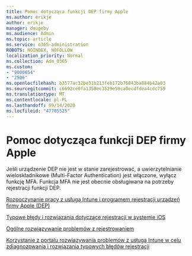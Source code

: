 ```yaml
---
title: Pomoc dotycząca funkcji DEP firmy Apple
ms.author: erikje
author: erikje
manager: dougeby
ms.audience: Admin
ms.topic: article
ms.service: o365-administration
ROBOTS: NOINDEX, NOFOLLOW
localization_priority: Normal
ms.collection: Adm_O365
ms.custom:
- "9000654"
- "2506"
ms.openlocfilehash: b3577ac32be31b213feb172b76843ba884b42a03
ms.sourcegitcommit: c6692ce0fa1358ec3529e59ca0ecdfdea4cdc759
ms.translationtype: MT
ms.contentlocale: pl-PL
ms.lasthandoff: 09/14/2020
ms.locfileid: "47705525"
---
```

# <a name="help-with-apple-dep"></a>Pomoc dotycząca funkcji DEP firmy Apple

Jeśli urządzenie DEP nie jest w stanie zarejestrować, a uwierzytelnianie wieloskładnikowe (Multi-Factor Authentication) jest włączone, wyłącz funkcję MFA. Funkcja MFA nie jest obecnie obsługiwana na potrzeby rejestracji funkcji DEP.

[Rozpoczynanie pracy z usługą Intune i programem rejestracji urządzeń firmy Apple (DEP)](https://docs.microsoft.com/intune/enrollment/device-enrollment-program-enroll-ios)

[Typowe błędy i rozwiązania dotyczące rejestracji w systemie iOS](https://docs.microsoft.com/intune/enrollment/troubleshoot-ios-enrollment-errors)

[Ogólne rozwiązywanie problemów z rejestrowaniem](https://docs.microsoft.com/intune/enrollment/troubleshoot-device-enrollment-in-intune)

[Korzystanie z portalu rozwiązywania problemów z usługą Intune w celu zdiagnozowania i rozwiązania typowych błędów rejestracji](https://docs.microsoft.com/intune/fundamentals/help-desk-operators)


